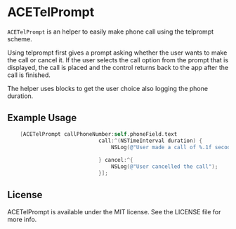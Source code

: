 # ACETelPrompt

`ACETelPrompt` is an helper to easily make phone call using the telprompt scheme.

Using telprompt first gives a prompt asking whether the user wants to make the call or cancel it. If the user selects the call option from the prompt that is displayed, the call is placed and the control returns back to the app after the call is finished.

The helper uses blocks to get the user choice also logging the phone duration.

## Example Usage

```objective-c
    [ACETelPrompt callPhoneNumber:self.phoneField.text
                             call:^(NSTimeInterval duration) {
                                 NSLog(@"User made a call of %.1f secods", duration);
                                 
                             } cancel:^{
                                 NSLog(@"User cancelled the call");
                             }];
```

## License

ACETelPrompt is available under the MIT license. See the LICENSE file for more info.
